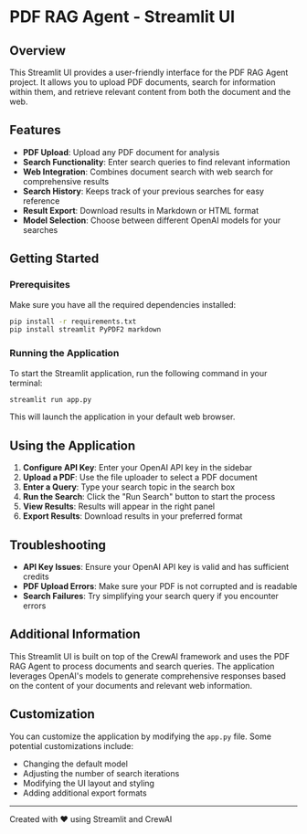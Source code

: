 # PDF RAG Agent - Streamlit UI

## Overview

This Streamlit UI provides a user-friendly interface for the PDF RAG Agent project. It allows you to upload PDF documents, search for information within them, and retrieve relevant content from both the document and the web.

## Features

- **PDF Upload**: Upload any PDF document for analysis
- **Search Functionality**: Enter search queries to find relevant information
- **Web Integration**: Combines document search with web search for comprehensive results
- **Search History**: Keeps track of your previous searches for easy reference
- **Result Export**: Download results in Markdown or HTML format
- **Model Selection**: Choose between different OpenAI models for your searches

## Getting Started

### Prerequisites

Make sure you have all the required dependencies installed:

```bash
pip install -r requirements.txt
pip install streamlit PyPDF2 markdown
```

### Running the Application

To start the Streamlit application, run the following command in your terminal:

```bash
streamlit run app.py
```

This will launch the application in your default web browser.

## Using the Application

1. **Configure API Key**: Enter your OpenAI API key in the sidebar
2. **Upload a PDF**: Use the file uploader to select a PDF document
3. **Enter a Query**: Type your search topic in the search box
4. **Run the Search**: Click the "Run Search" button to start the process
5. **View Results**: Results will appear in the right panel
6. **Export Results**: Download results in your preferred format

## Troubleshooting

- **API Key Issues**: Ensure your OpenAI API key is valid and has sufficient credits
- **PDF Upload Errors**: Make sure your PDF is not corrupted and is readable
- **Search Failures**: Try simplifying your search query if you encounter errors

## Additional Information

This Streamlit UI is built on top of the CrewAI framework and uses the PDF RAG Agent to process documents and search queries. The application leverages OpenAI's models to generate comprehensive responses based on the content of your documents and relevant web information.

## Customization

You can customize the application by modifying the `app.py` file. Some potential customizations include:

- Changing the default model
- Adjusting the number of search iterations
- Modifying the UI layout and styling
- Adding additional export formats

---

Created with ❤️ using Streamlit and CrewAI
